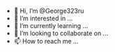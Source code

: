 - 👋 Hi, I’m @George323ru
- 👀 I’m interested in ...
- 🌱 I’m currently learning ...
- 💞️ I’m looking to collaborate on ...
- 📫 How to reach me ...

<!---
George323ru/George323ru is a ✨ special ✨ repository because its `README.md` (this file) appears on your GitHub profile.
You can click the Preview link to take a look at your changes.
--->
